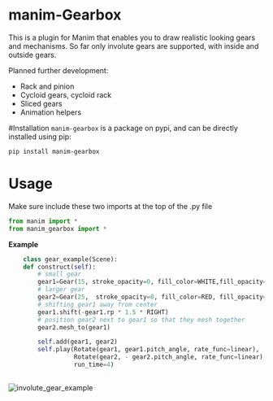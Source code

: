 # manim-Gearbox
This is a plugin for Manim that enables you to draw realistic looking gears and mechanisms.
So far only involute gears are supported, with inside and outside gears.

Planned further development:
- Rack and pinion
- Cycloid gears, cycloid rack
- Sliced gears
- Animation helpers

#Installation
`manim-gearbox` is a package on pypi, and can be directly installed using pip:
```
pip install manim-gearbox
```
# Usage
Make sure include these two imports at the top of the .py file
```py
from manim import *
from manim_gearbox import *
```

**Example**
```py
	class gear_example(Scene):
    def construct(self):
        # small gear
        gear1=Gear(15, stroke_opacity=0, fill_color=WHITE,fill_opacity=1)
        # larger gear
        gear2=Gear(25,  stroke_opacity=0, fill_color=RED, fill_opacity=1)
        # shifting gear1 away from center
        gear1.shift(-gear1.rp * 1.5 * RIGHT)
        # position gear2 next to gear1 so that they mesh together
        gear2.mesh_to(gear1)

        self.add(gear1, gear2)
        self.play(Rotate(gear1, gear1.pitch_angle, rate_func=linear),
                  Rotate(gear2, - gear2.pitch_angle, rate_func=linear),
                  run_time=4)
		
```
![involute_gear_example](/media/involute_gear_example.gif)